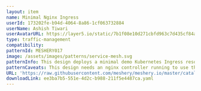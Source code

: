 ```yaml
---
layout: item
name: Minimal Nginx Ingress
userId: 173202fe-b94d-4064-8a86-1cf063732884
userName: Ashish Tiwari
userAvatarURL: https://layer5.io/static/7b1f08e10d271cbfd963c7d435cf84ac/416c3/ashish-tiwari.webp
type: traffic-management
compatibility: 
patternId: MESHERY017
image: /assets/images/patterns/service-mesh.svg
patternInfo: This design deploys a minimal demo Kubernetes Ingress resource for Nginx
patternCaveats: This design needs an nginx controller running to use the configuration.
URL: 'https://raw.githubusercontent.com/meshery/meshery.io/master/catalog/ee3ba7b5-551e-4d2c-b988-211f5e4487ca.yaml'
downloadLink: ee3ba7b5-551e-4d2c-b988-211f5e4487ca.yaml
---
```

